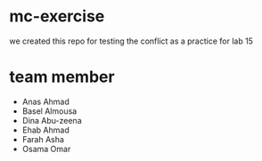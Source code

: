 # mc-exercise

we created this repo for testing the conflict as a practice for lab 15

# team member

- Anas Ahmad
- Basel Almousa
- Dina Abu-zeena
- Ehab Ahmad
- Farah Asha
- Osama Omar

